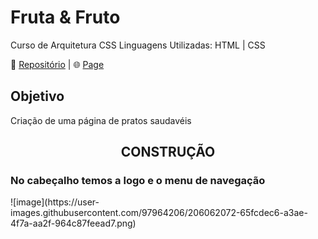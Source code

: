 #                            Fruta & Fruto
 Curso de Arquitetura CSS
 Linguagens Utilizadas: HTML | CSS

 📃 <a href='https://github.com/Melo-Luisa/Fruta_e_Fruto'>Repositório</a> | 🌐 <a href='https://melo-luisa.github.io/Fruta_e_Fruto/'>Page</a> 
 
 <h2>Objetivo</h2>
 <p>Criação de uma página de pratos saudavéis</p>
 
 <h2 align="center">CONSTRUÇÃO</h2>
 <h3>No cabeçalho temos a logo e o menu de navegação</h3>
 ![image](https://user-images.githubusercontent.com/97964206/206062072-65fcdec6-a3ae-4f7a-aa2f-964c87feead7.png)

 
 
